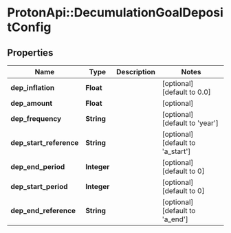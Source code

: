 # ProtonApi::DecumulationGoalDepositConfig

## Properties
Name | Type | Description | Notes
------------ | ------------- | ------------- | -------------
**dep_inflation** | **Float** |  | [optional] [default to 0.0]
**dep_amount** | **Float** |  | [optional] 
**dep_frequency** | **String** |  | [optional] [default to &#39;year&#39;]
**dep_start_reference** | **String** |  | [optional] [default to &#39;a_start&#39;]
**dep_end_period** | **Integer** |  | [optional] [default to 0]
**dep_start_period** | **Integer** |  | [optional] [default to 0]
**dep_end_reference** | **String** |  | [optional] [default to &#39;a_end&#39;]


